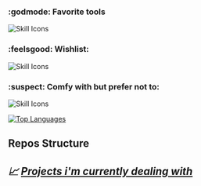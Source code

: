   <h3>:godmode: Favorite tools </h3>
  <img src="https://skillicons.dev/icons?i=c,cpp,java,python,bash,neovim,linux&theme=dark" alt="Skill Icons"><br>
  
  <h3>:feelsgood: Wishlist:</h3>
  <img src="https://skillicons.dev/icons?i=rust,zig,ruby,go,cs,powershell&theme=dark" alt="Skill Icons"><br>
  
  <h3>:suspect: Comfy with but prefer not to:</h3>
  <img src="https://skillicons.dev/icons?i=html,css,javascript,mysql,windows&theme=dark" alt="Skill Icons"><br>

<a href="https://github.com/sumxtx" align="left"><img src="https://github-readme-stats.vercel.app/api/top-langs/?username=sumxtx&langs_count=10&title_color=c0caf5&text_color=a9b1d6&icon_color=f97316&bg_color=1f2335&border_color=414868&hide_border=false&locale=en&custom_title=most%Used%Langs" alt="Top Languages" /></a>


## Repos Structure ## 
## _:chart_with_upwards_trend: [Projects i'm currently dealing with](https://github.com/sumxtx/dotFiles/blob/main/repo_utils/repos_struct.md)_
